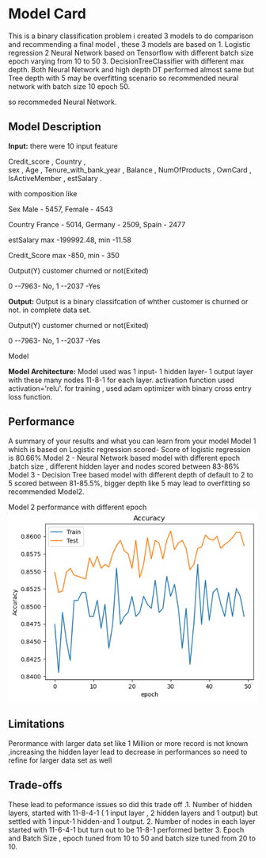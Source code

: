 # Model Card
This is a binary classification problem
i created 3 models to do comparison and recommending a final model , these 3 models are based on 1. Logistic regression 2 Neural Network based on Tensorflow with different batch size epoch varying from 10 to 50 3. DecisionTreeClassifier with different max depth.  Both Neural Network and high depth DT performed almost same but Tree depth with 5 may be overfitting scenario so recommended  neural network with batch size 10 epoch 50.

so recommeded Neural Network.


## Model Description

**Input:** there were 10 input feature

Credit_score  ,
Country   ,               
sex       ,
Age    ,
Tenure_with_bank_year   ,
Balance        ,
NumOfProducts     ,
OwnCard           ,
IsActiveMember      ,
estSalary           .

with composition like

Sex 
Male    -  5457,
Female  -  4543

Country
France   -  5014,
Germany   - 2509,
Spain    -  2477

estSalary
max  -199992.48,
min  -11.58

Credit_Score
max  -850,
min  - 350

Output(Y) customer churned or not(Exited)

0 --7963- No,
1 --2037 -Yes

**Output:** Output is a binary classifcation of whther customer is churned or not. in complete data set.

Output(Y) customer churned or not(Exited)

0 --7963- No,
1 --2037 -Yes

Model 

**Model Architecture:** Model used was 1 input- 1 hidden layer- 1 output layer with these many nodes  11-8-1 for each layer. activation function used activation='relu'.   for training ,  used adam optimizer with binary cross entry loss function.

## Performance

A summary of your results and what you can learn from your model 
Model 1 which is based on Logistic regression scored- Score of logistic regression is 80.66%
Model 2 - Neural Network based model with different epoch ,batch size , different hidden layer and nodes scored between 83-86%
Model 3 - Decision Tree based model with different depth of default to 2 to 5 scored between 81-85.5%,  bigger depth like 5 may lead to overfitting so recommended Model2.

Model 2 performance with different epoch
![Screenshot](image.png)
## Limitations

Perormance with larger data set like 1 Million or more record is not known ,increasing the hidden layer lead to decrease in performances so need to refine for larger data set as well

## Trade-offs

These lead to peformance issues so did this trade off .1. Number of hidden layers, started with 11-8-4-1 ( 1 input layer , 2 hidden layers and 1 output) but settled with 1 input-1 hidden-and 1 output.   2. Number of nodes in each layer started with 11-6-4-1 but turn out to be 11-8-1 performed better 3. Epoch and Batch Size , epoch tuned from 10 to 50 and batch size tuned from 20 to 10.

